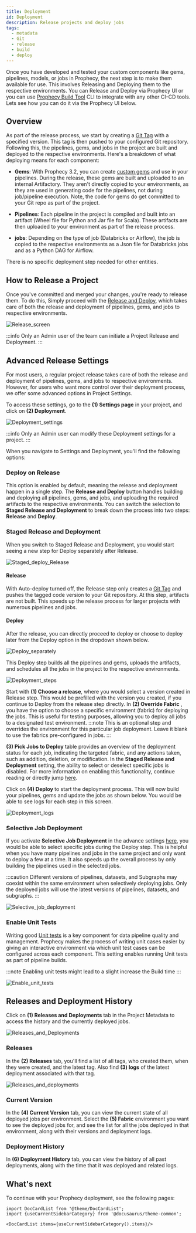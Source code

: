 ```yaml
---
title: Deployment
id: Deployment
description: Release projects and deploy jobs
tags:
  - metadata
  - Git
  - release
  - build
  - deploy
---
```


Once you have developed and tested your custom components like gems, pipelines, models, or jobs in Prophecy, the next step is to make them available for use. This involves Releasing and Deploying them to the respective environments.
You can Release and Deploy via Prophecy UI or you can use [Prophecy Build Tool](/docs/ci-cd/prophecy-build-tool/prophecy-build-tool.md) CLI to integrate with any other CI-CD tools.
Lets see how you can do it via the Prophecy UI below.

## Overview

As part of the release process, we start by creating a [Git Tag](https://git-scm.com/book/en/v2/Git-Basics-Tagging) with a specified version. This tag is then pushed to your configured Git repository. Following this, the pipelines, gems, and jobs in the project are built and deployed to the respective environments.
Here's a breakdown of what deploying means for each component:

- **Gems**: With Prophecy 3.2, you can create [custom gems](docs/extensibility/gem-builder/spark-gem-builder.md) and use in your pipelines. During the release, these gems are built and uploaded to an internal Artifactory. They aren't directly copied to your environments, as they are used in generating code for the pipelines, not during job/pipeline execution. Note, the code for gems do get committed to your Git repo as part of the project.

- **Pipelines**: Each pipeline in the project is compiled and built into an artifact (Wheel file for Python and Jar file for Scala). These artifacts are then uploaded to your environment as part of the release process.

- **jobs**: Depending on the type of job (Databricks or Airflow), the job is copied to the respective environments as a Json file for Databricks jobs and as a Python DAG for Airflow.

There is no specific deployment step needed for other entities.

## How to Release a Project

Once you've committed and merged your changes, you're ready to release them. To do this, Simply proceed with the [Release and Deploy](/docs/ci-cd/git/git.md#release-a-branch), which takes care of both the release and deployment of pipelines, gems, and jobs to respective environments.

![Release_screen](img/release_and_deploy_screen.png)

:::info
Only an Admin user of the team can initiate a Project Release and Deployment.
:::

## Advanced Release Settings

For most users, a regular project release takes care of both the release and deployment of pipelines, gems, and jobs to respective environments. However, for users who want more control over their deployment process, we offer some advanced options in Project Settings.

To access these settings, go to the **(1) Settings page** in your project, and click on **(2) Deployment**.

![Deployment_settings](img/settings_for_deployment.png)

:::info
Only an Admin user can modify these Deployment settings for a project.
:::

When you navigate to Settings and Deployment, you'll find the following options:

### Deploy on Release

This option is enabled by default, meaning the release and deployment happen in a single step. The **Release and Deploy** button handles building and deploying all pipelines, gems, and jobs, and uploading the required artifacts to the respective environments.
You can switch the selection to **Staged Release and Deployment** to break down the process into two steps: **Release** and **Deploy**.

### Staged Release and Deployment

When you switch to Staged Release and Deployment, you would start seeing a new step for Deploy separately after Release.

![Staged_deploy_Release](img/staged_release_deploy.png)

#### Release

With Auto-deploy turned off, the Release step only creates a [Git Tag](https://git-scm.com/book/en/v2/Git-Basics-Tagging) and pushes the tagged code version to your Git repository. At this step, artifacts are not built. This speeds up the release process for larger projects with numerous pipelines and jobs.

#### Deploy

After the release, you can directly proceed to deploy or choose to deploy later from the Deploy option in the dropdown shown below.

![Deploy_separately](img/deploy_separately.png)

This Deploy step builds all the pipelines and gems, uploads the artifacts, and schedules all the jobs in the project to the respective environments.

![Deployment_steps](img/deployment_steps.png)

Start with **(1) Choose a release**, where you would select a version created in Release step. This would be prefilled with the version you created, if you continue to Deploy from the release step directly.
In **(2) Override Fabric** , you have the option to choose a specific environment (fabric) for deploying the jobs. This is useful for testing purposes, allowing you to deploy all jobs to a designated test environment.
:::note
This is an optional step and overrides the environment for this particular job deployment. Leave it blank to use the fabrics pre-configured in jobs.
:::

**(3) Pick Jobs to Deploy** table provides an overview of the deployment status for each job, indicating the targeted fabric, and any actions taken, such as addition, deletion, or modification.
In the **Staged Release and Deployment** setting, the ability to select or deselect specific jobs is disabled. For more information on enabling this functionality, continue reading or directly jump [here](#selective-job-deployment).

Click on **(4) Deploy** to start the deployment process. This will now build your pipelines, gems and update the jobs as shown below. You would be able to see logs for each step in this screen.

![Deployment_logs](img/deployment_steps_complete.png)

### Selective Job Deployment

If you activate **Selective Job Deployment** in the advance settings [here](#advanced-release-settings), you would be able to select specific jobs during the Deploy step. This is helpful when you have many pipelines and jobs in the same project and only want to deploy a few at a time. It also speeds up the overall process by only building the pipelines used in the selected jobs.

:::caution
Different versions of pipelines, datasets, and Subgraphs may coexist within the same environment when selectively deploying jobs. Only the deployed jobs will use the latest versions of pipelines, datasets, and subgraphs.
:::

![Selective_job_deployment](img/selective_job_deployment.png)

### Enable Unit Tests

Writing good [Unit tests](/ci-cd/tests) is a key component for data pipeline quality and management. Prophecy makes the process of writing unit cases easier by giving an interactive environment via which unit test cases can be configured across each component.
This setting enables running Unit tests as part of pipeline builds.

:::note
Enabling unit tests might lead to a slight increase the Build time
:::

![Enable_unit_tests](img/unit_test.png)

## Releases and Deployment History

Click on **(1) Releases and Deployments** tab in the Project Metadata to access the history and the currently deployed jobs.

![Releases_and_Deployments](img/Release_&_Deployments.png)

### Releases

In the **(2) Releases** tab, you'll find a list of all tags, who created them, when they were created, and the latest tag. Also find **(3) logs** of the latest deployment associated with that tag.

![Releases_and_deployments](img/Release_Deployment_history.png)

### Current Version

In the **(4) Current Version** tab, you can view the current state of all deployed jobs per environment. Select the **(5) Fabric** environment you want to see the deployed jobs for, and see the list for all the jobs deployed in that environment, along with their versions and deployment logs.

### Deployment History

In **(6) Deployment History** tab, you can view the history of all past deployments, along with the time that it was deployed and related logs.

## What's next

To continue with your Prophecy deployment, see the following pages:

```mdx-code-block
import DocCardList from '@theme/DocCardList';
import {useCurrentSidebarCategory} from '@docusaurus/theme-common';

<DocCardList items={useCurrentSidebarCategory().items}/>
```
